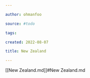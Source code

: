 ```yaml
---

author: ohmanfoo

source: #todo

tags: 

created: 2022-08-07

title: New Zealand

---
```

[[New Zealand.md]]#New Zealand.md